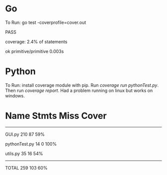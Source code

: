 # Go
To Run: go test -coverprofile=cover.out

PASS

coverage: 2.4% of statements

ok      primitive/primitive     0.003s

# Python 

To Run: install coverage module with pip. Run *coverage run pythonTest.py*. Then run *coverage report*. Had a problem running on linux but works on windows.
# Name            Stmts   Miss  Cover

-----------------------------------

GUI.py            210     87    59%

pythonTest.py      14      0   100%

utils.py           35     16    54%

-----------------------------------

TOTAL             259    103    60%



